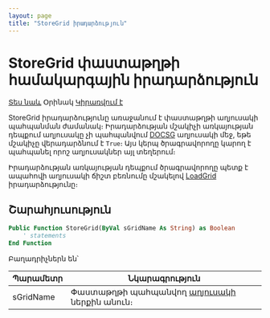 ```yaml
---
layout: page
title: "StoreGrid իրադարձություն"
---
```


# StoreGrid փաստաթղթի համակարգային իրադարձություն

[Տես նաև](../scriptstproced.md) Օրինակ [Կիրառվում է](../Defs/doc.md)

StoreGrid իրադարձությունը առաջանում է փաստաթղթի աղյուսակի պահպանման ժամանակ։ 
Իրադարձության մշակիչի առկայության դեպքում աղյուսակը չի պահպանվում [DOCSG](../Database/DocsG.html) աղյուսակի մեջ, եթե մշակիչը վերադարձնում է `True`։ 
Այս կերպ ծրագրավորողը կարող է պահպանել որոշ աղյուսակներ այլ տեղերում։ 

Իրադարձության առկայության դեպքում ծրագրավորողը պետք է ապահովի աղյուսակի ճիշտ բեռնումը մշակելով [LoadGrid](LoadGrid.md) իրադարձությունը։

## Շարահյուսություն

``` vb
Public Function StoreGrid(ByVal sGridName As String) as Boolean
    ' statements
End Function
```

Բաղադրիչներն են՝

| Պարամետր | Նկարագրություն |
|--|--|
| sGridName | Փաստաթղթի պահպանվող [աղյուսակի](../Functions/AsGrid.md) ներքին անուն։ |
